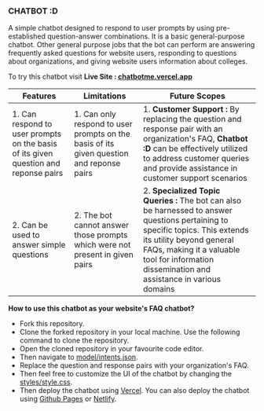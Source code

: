 ### CHATBOT :D
A simple chatbot designed to respond to user prompts by using pre-established question-answer combinations. It is a basic general-purpose chatbot. Other general purpose jobs that the bot can perform are answering frequently asked questions for website users, responding to questions about organizations, and giving website users information about colleges.

To try this chatbot visit **Live Site : [chatbotme.vercel.app](https://chatbotme.vercel.app)**

| Features | Limitations | Future Scopes |
|----------|-------------|---------------|
| 1. Can respond to user prompts on the basis of its given question and reponse pairs | 1. Can only respond to user prompts on the basis of its given question and reponse pairs| 1. **Customer Support :** By replacing the question and response pair with an organization's FAQ, **Chatbot :D** can be effectively utilized to address customer queries and provide assistance in customer support scenarios |
| 2. Can be used to answer simple questions |  2. The bot cannot answer those prompts which were not present in given pairs| 2. **Specialized Topic Queries :** The bot can also be harnessed to answer questions pertaining to specific topics. This extends its utility beyond general FAQs, making it a valuable tool for information dissemination and assistance in various domains |


**How to use this chatbot as your website's FAQ chatbot?**

- Fork this repository.
- Clone the forked repository in your local machine. Use the following command to clone the repository.
- Open the cloned repository in your favourite code editor.
- Then navigate to [model/intents.json](model/intents.json).
- Replace the question and response pairs with your organization's FAQ.
- Then feel free to customize the UI of the chatbot by changing the [styles/style.css](styles/style.css).
- Then deploy the chatbot using [Vercel](https://vercel.com/). You can also deploy the chatbot using [Github Pages](https://pages.github.com/) or [Netlify](https://www.netlify.com/).
